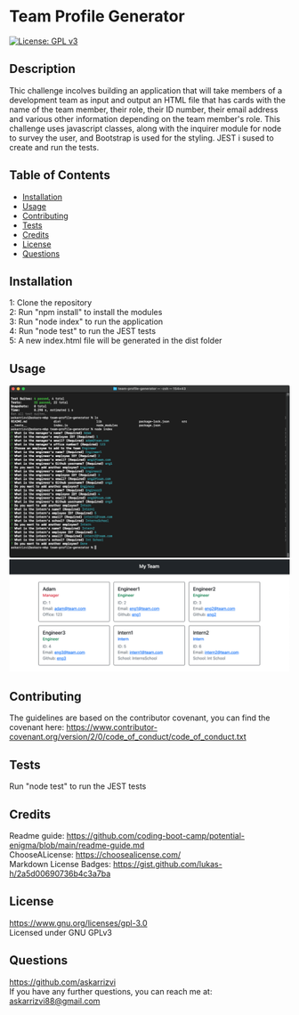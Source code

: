 # Team Profile Generator
  [![License: GPL v3](https://img.shields.io/badge/License-GPLv3-blue.svg)](https://www.gnu.org/licenses/gpl-3.0)

  ## Description
  Thic challenge incolves building an application that will take members of a development team as input and output an HTML file that has cards with the name of the team member, their role, their ID number, their email address and various other information depending on the team member's role. This challenge uses javascript classes, along with the inquirer module for node to survey the user, and Bootstrap is used for the styling. JEST i sused to create and run the tests.

  ## Table of Contents

* [Installation](#installation)
* [Usage](#usage)
* [Contributing](#contributing)
* [Tests](#tests)
* [Credits](#credits)
* [License](#license)
* [Questions](#questions)

## Installation
1: Clone the repository<br />2:  Run "npm install" to install the modules<br />3:  Run "node index" to run the application<br />4:  Run "node test" to run the JEST tests<br />5:  A new index.html file will be generated in the dist folder<br />

## Usage
![picture](screenshot/screenshot1.png)
![picture](screenshot/screenshot2.png)

## Contributing
The guidelines are based on the contributor covenant, you can find the covenant here: https://www.contributor-covenant.org/version/2/0/code_of_conduct/code_of_conduct.txt

## Tests
Run "node test" to run the JEST tests

## Credits

Readme guide: https://github.com/coding-boot-camp/potential-enigma/blob/main/readme-guide.md <br />
ChooseALicense: https://choosealicense.com/<br />
Markdown License Badges: https://gist.github.com/lukas-h/2a5d00690736b4c3a7ba

## License
https://www.gnu.org/licenses/gpl-3.0 <br />
Licensed under GNU GPLv3

## Questions
https://github.com/askarrizvi <br />
If you have any further questions, you can reach me at: <br />
askarrizvi88@gmail.com
